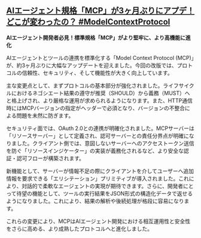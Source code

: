 ## [AIエージェント規格「MCP」が3ヶ月ぶりにアプデ！ どこが変わったの？ #ModelContextProtocol](https://qiita.com/minorun365/items/cbf4e475e6dd9892ee11?utm_campaign=popular_items&utm_medium=feed&utm_source=popular_items)

**AIエージェント開発者必見！標準規格「MCP」がより堅牢に、より高機能に進化**

AIエージェントとツールの連携を標準化する「Model Context Protocol (MCP)」が、約3ヶ月ぶりに大幅なアップデートを迎えました。今回の改版では、プロトコルの信頼性、セキュリティ、そして機能性が大きく向上しています。

主な変更点として、まずプロトコルの基本部分が強化されました。ライフサイクルにおけるネゴシエート結果の遵守が推奨（SHOULD）から義務（MUST）へと格上げされ、より厳格な運用が求められるようになります。また、HTTP通信時にはMCPバージョンの指定がヘッダーで必須となり、バージョンの不整合による問題を未然に防ぎます。

セキュリティ面では、OAuth 2.0との連携が明確化されました。MCPサーバーは「リソースサーバー」として定義され、認可サーバーとの責任分界点が明確になりました。クライアント側では、意図しないサーバーへのアクセストークン送信を防ぐ「リソースインジケーター」の実装が義務化されるなど、より安全な認証・認可フローが構築されます。

新機能として、サーバーが情報不足の際にクライアントを介してユーザーへ追加情報を要求できる「エリシテーション」プリミティブが導入されました。これにより、対話的で柔軟なエージェントの実現が期待できます。さらに、開発者にとって待望の機能として、ツールの実行結果をJSON形式の構造化データで返せるようになりました。これにより、結果の解析や後続処理が格段に容易になります。

これらの変更により、MCPはAIエージェント開発における相互運用性と安全性をさらに高める、より成熟したプロトコルへと進化しました。